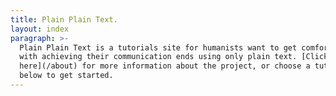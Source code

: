 ```yaml
---
title: Plain Plain Text.
layout: index
paragraph: >-
  Plain Plain Text is a tutorials site for humanists want to get comfortable
  with achieving their communication ends using only plain text. [Click
  here](/about) for more information about the project, or choose a tutorial
  below to get started.
---
```

